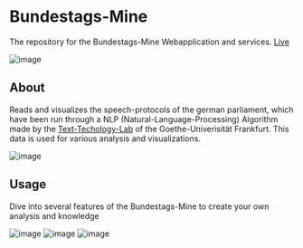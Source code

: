 # Bundestags-Mine
The repository for the Bundestags-Mine Webapplication and services. [Live](https://bundestag-mine.de/)

![image](https://user-images.githubusercontent.com/49918134/182586947-b5febb17-b461-442c-82c9-2b792ccdde1b.png)

## About
Reads and visualizes the speech-protocols of the german parliament, which have been run through a NLP (Natural-Language-Processing) Algorithm made by the [Text-Techology-Lab](https://www.texttechnologylab.org/) of the Goethe-Univerisität Frankfurt. This data is used for various analysis and visualizations.

![image](https://user-images.githubusercontent.com/49918134/182587206-f30e256c-2bc3-490b-9dbf-8d9ebdcd3801.png)

## Usage
Dive into several features of the Bundestags-Mine to create your own analysis and knowledge

![image](https://user-images.githubusercontent.com/49918134/182587945-7f722350-1100-4065-84ab-32ed965c15a3.png)
![image](https://user-images.githubusercontent.com/49918134/182587979-5e6bca81-644f-49eb-9be2-98ff5bf2a8cb.png)
![image](https://user-images.githubusercontent.com/49918134/182588047-67f7f540-837b-444e-94b8-c4215abbca9d.png)

